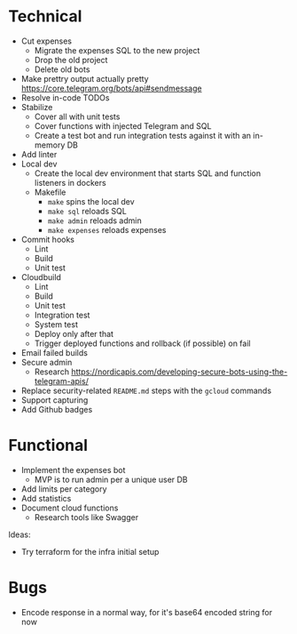 # Technical

- Cut expenses
    - Migrate the expenses SQL to the new project
    - Drop the old project
    - Delete old bots
- Make prettry output actually pretty https://core.telegram.org/bots/api#sendmessage
- Resolve in-code TODOs
- Stabilize
    - Cover all with unit tests
    - Cover functions with injected Telegram and SQL 
    - Create a test bot and run integration tests against it with an in-memory DB
- Add linter
- Local dev
    - Create the local dev environment that starts SQL and function listeners in dockers
    - Makefile
        - `make` spins the local dev
        - `make sql` reloads SQL
        - `make admin` reloads admin
        - `make expenses` reloads expenses
- Commit hooks
    - Lint
    - Build
    - Unit test
- Cloudbuild
    - Lint
    - Build
    - Unit test
    - Integration test
    - System test
    - Deploy only after that
    - Trigger deployed functions and rollback (if possible) on fail
- Email failed builds
- Secure admin
    - Research https://nordicapis.com/developing-secure-bots-using-the-telegram-apis/
- Replace security-related `README.md` steps with the `gcloud` commands
- Support capturing
- Add Github badges

# Functional

- Implement the expenses bot
    - MVP is to run admin per a unique user DB
- Add limits per category
- Add statistics
- Document cloud functions
    - Research tools like Swagger

Ideas:
- Try terraform for the infra initial setup

# Bugs

- Encode response in a normal way, for it's base64 encoded string for now

